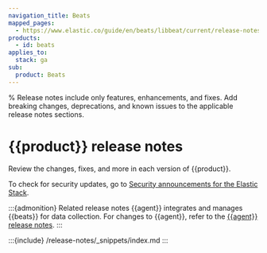 ```yaml
---
navigation_title: Beats
mapped_pages:
  - https://www.elastic.co/guide/en/beats/libbeat/current/release-notes.html
products:
  - id: beats
applies_to:
  stack: ga
sub:
  product: Beats
---
```


% Release notes include only features, enhancements, and fixes. Add breaking changes, deprecations, and known issues to the applicable release notes sections.

# {{product}} release notes

Review the changes, fixes, and more in each version of {{product}}.

To check for security updates, go to [Security announcements for the Elastic Stack](https://discuss.elastic.co/c/announcements/security-announcements/31).

:::{admonition} Related release notes
{{agent}} integrates and manages {{beats}} for data collection. For changes to {{agent}}, refer to the [{{agent}} release notes](elastic-agent://release-notes/index.md).
:::

:::{include} /release-notes/_snippets/index.md
:::
